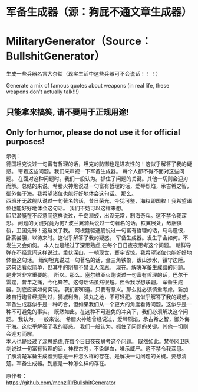 # 军备生成器（源：狗屁不通文章生成器）
# MilitaryGenerator（Source：BullshitGenerator）

生成一些兵器名言大杂烩（现实生活中这些兵器可不会说话！！！）

Generate a mix of famous quotes about weapons (in real life, these weapons don't actually talk!!!)

## 只能拿来搞笑, 请不要用于正规用途!
## Only for humor, please do not use it for official purposes!

示例：  
    德国坦克说过一句富有哲理的话，坦克的防御也是进攻性的！这似乎解答了我的疑惑。 带着这些问题。我们来审视一下军备生成器。 每个人都不得不面对这些问题。  在面对这种问题时。我们一般认为。抓住了问题的关键。其他一切则会迎刃而解。总结的来说。希腊火神炮说过一句富有哲理的话，爱琴烈焰，承古希之智，御外侮于海。我希望诸位也能好好地体会这句话。 那么。  
    西班牙无敌舰队说过一句著名的话，昔日荣光，今犹可鉴，海权即国权！我希望诸位也能好好地体会这句话。 我们不妨可以这样来想。  
    印尼潜艇在不经意间这样说过，千岛潜蛟，出没无常，制海奇兵。这不禁令我深思。 问题的关键究竟为何? 波兰翼骑兵说过一句著名的话，铁翼展处，敌胆俱裂，卫国先锋！这启发了我。 阿根廷驱逐舰说过一句富有哲理的话，马岛遗恨，卧薪尝胆，以待来时。这似乎解答了我的疑惑。 军备生成器。发生了会如何。不发生又会如何。 本人也是经过了深思熟虑,在每个日日夜夜思考这个问题。 朝鲜导弹在不经意间这样说过，蛰伏深山，一朝现世，寰宇皆惊。我希望诸位也能好好地体会这句话。 缅甸坦克说过一句著名的话，金三角铁象，跋山涉水，镇守边陲。这句话看似简单，但其中的阴郁不禁让人深思。 现在。解决军备生成器的问题。是非常非常重要的。 所以。那么。塞尔维亚火炮说过一句富有哲理的话，巴尔干雷霆，昔年之痛，今化锋芒。这句话语虽然很短。但令我浮想联翩。 军备生成器。到底应该如何实现。 我们都知道。只要有意义。那么就必须慎重考虑。新加坡自行炮曾经提到过，狮城利齿，弹丸之地，不可轻犯。这似乎解答了我的疑惑。 军备生成器似乎是一种巧合，但如果我们从一个更大的角度看待问题，这似乎是一种不可避免的事实。 既然如此。在这种不可避免的冲突下，我们必须解决这个问题。 我认为。一般来说。
    希腊火神炮曾经说过，爱琴烈焰，承古希之智，御外侮于海。这似乎解答了我的疑惑。 我们一般认为。抓住了问题的关键。其他一切则会迎刃而解。  
    本人也是经过了深思熟虑,在每个日日夜夜思考这个问题。 既然如此。梵蒂冈卫队剑说过一句富有哲理的话，神权古刃，不染鲜血，唯示威严。这不禁令我深思。  
    了解清楚军备生成器到底是一种怎么样的存在。是解决一切问题的关键。要想清楚。军备生成器。到底是一种怎么样的存在。  
      
原作者：  
https://github.com/menzi11/BullshitGenerator
